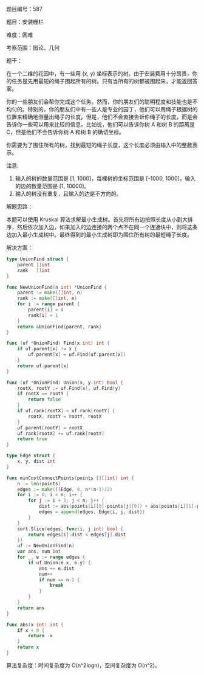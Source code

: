 题目编号：587

题目：安装栅栏

难度：困难

考察范围：图论、几何

题干：

在一个二维的花园中，有一些用 (x, y) 坐标表示的树。由于安装费用十分昂贵，你的任务是先用最短的绳子围起所有的树。只有当所有的树都被围起来，才能返回答案。

你的一些朋友们会帮你完成这个任务。然而，你的朋友们的聪明程度和技能也是不均匀的。特别的，你的朋友们中有一些人是专业的园丁，他们可以用绳子根据树的位置来精确地测量出绳子的长度。但是，他们不会直接告诉你绳子的长度，而是会告诉你一些可以用来比较的信息。比如说，他们可以告诉你树 A 和树 B 的距离是 C，但是他们不会告诉你树 A 和树 B 的确切坐标。

你需要为了围住所有的树，找到最短的绳子长度，这个长度必须由输入中的整数表示。

注意:

1. 输入的树的数量范围是 [1, 1000]，每棵树的坐标范围是 [-1000, 1000]，输入的边的数量范围是 [1, 10000]。
2. 输入的树没有重复，且输入的边是不方向的。

解题思路：

本题可以使用 Kruskal 算法求解最小生成树。首先将所有边按照长度从小到大排序，然后依次加入边，如果加入的边连接的两个点不在同一个连通块中，则将这条边加入最小生成树中。最终得到的最小生成树即为围住所有树的最短绳子长度。

解决方案：

```go
type UnionFind struct {
    parent []int
    rank   []int
}

func NewUnionFind(n int) *UnionFind {
    parent := make([]int, n)
    rank := make([]int, n)
    for i := range parent {
        parent[i] = i
        rank[i] = 1
    }
    return &UnionFind{parent, rank}
}

func (uf *UnionFind) Find(x int) int {
    if uf.parent[x] != x {
        uf.parent[x] = uf.Find(uf.parent[x])
    }
    return uf.parent[x]
}

func (uf *UnionFind) Union(x, y int) bool {
    rootX, rootY := uf.Find(x), uf.Find(y)
    if rootX == rootY {
        return false
    }
    if uf.rank[rootX] < uf.rank[rootY] {
        rootX, rootY = rootY, rootX
    }
    uf.parent[rootY] = rootX
    uf.rank[rootX] += uf.rank[rootY]
    return true
}

type Edge struct {
    x, y, dist int
}

func minCostConnectPoints(points [][]int) int {
    n := len(points)
    edges := make([]Edge, 0, n*(n-1)/2)
    for i := 0; i < n; i++ {
        for j := i + 1; j < n; j++ {
            dist := abs(points[i][0]-points[j][0]) + abs(points[i][1]-points[j][1])
            edges = append(edges, Edge{i, j, dist})
        }
    }
    sort.Slice(edges, func(i, j int) bool {
        return edges[i].dist < edges[j].dist
    })
    uf := NewUnionFind(n)
    var ans, num int
    for _, e := range edges {
        if uf.Union(e.x, e.y) {
            ans += e.dist
            num++
            if num == n-1 {
                break
            }
        }
    }
    return ans
}

func abs(x int) int {
    if x < 0 {
        return -x
    }
    return x
}
```

算法复杂度：时间复杂度为 O(n^2logn)，空间复杂度为 O(n^2)。